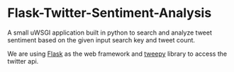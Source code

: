 # Flask-Twitter-Sentiment-Analysis

A small uWSGI application built in python to search and analyze tweet sentiment based on the given input search key and tweet count.

We are using [Flask](http://flask.pocoo.org/) as the web framework and [tweepy](http://docs.tweepy.org/en/v3.5.0/api.html) library to access the twitter api.


